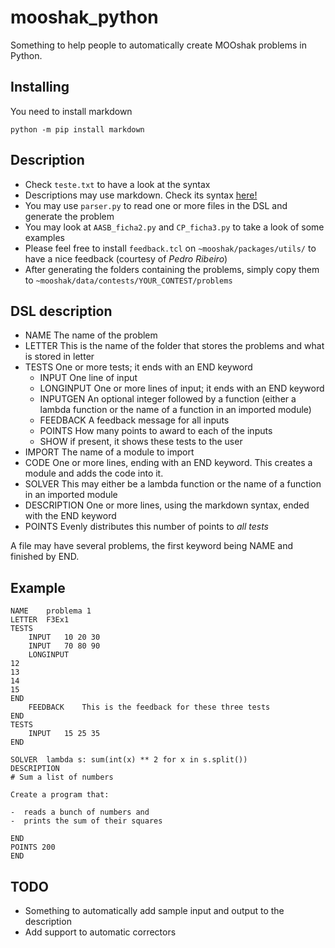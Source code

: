 # mooshak_python
Something to help people to automatically create MOOshak problems in Python.

## Installing
You need to install markdown

    python -m pip install markdown

## Description
* Check `teste.txt` to have a look at the syntax
* Descriptions may use markdown. Check its syntax [here!](https://daringfireball.net/projects/markdown/syntax)
* You may use `parser.py` to read one or more files in the DSL and generate the problem
* You may look at `AASB_ficha2.py` and `CP_ficha3.py` to take a look of some examples
* Please feel free to install `feedback.tcl` on `~mooshak/packages/utils/` to have a nice feedback (courtesy of *Pedro Ribeiro*)
* After generating the folders containing the problems, simply copy them to `~mooshak/data/contests/YOUR_CONTEST/problems`

## DSL description

- NAME The name of the problem
- LETTER This is the name of the folder that stores the problems and what is stored in letter
- TESTS One or more tests; it ends with an END keyword
	- INPUT One line of input
	- LONGINPUT One or more lines of input; it ends with an END keyword
	- INPUTGEN An optional integer followed by a function (either a lambda function or the name of a function in an imported module)
	- FEEDBACK A feedback message for all inputs
	- POINTS How many points to award to each of the inputs
	- SHOW if present, it shows these tests to the user
- IMPORT The name of a module to import
- CODE One or more lines, ending with an END keyword.
       This creates a module and adds the code into it.
- SOLVER This may either be a lambda function or the name of a function in an imported module
- DESCRIPTION One or more lines, using the markdown syntax, ended with the END keyword
- POINTS Evenly distributes this number of points to *all tests*

A file may have several problems, the first keyword being NAME and finished by END.
## Example
```
NAME	problema 1
LETTER	F3Ex1
TESTS
	INPUT	10 20 30
	INPUT	70 80 90
	LONGINPUT
12
13
14
15
END
	FEEDBACK	This is the feedback for these three tests
END
TESTS
	INPUT	15 25 35
END

SOLVER	lambda s: sum(int(x) ** 2 for x in s.split())
DESCRIPTION
# Sum a list of numbers

Create a program that:

-  reads a bunch of numbers and
-  prints the sum of their squares

END
POINTS 200
END
```

## TODO
- Something to automatically add sample input and output to the description
- Add support to automatic correctors